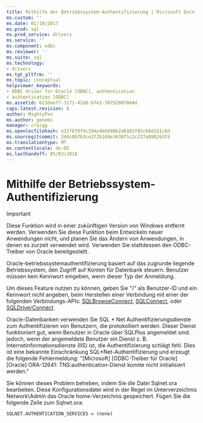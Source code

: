 ```yaml
---
title: Mithilfe der Betriebssystem-Authentifizierung | Microsoft Docs
ms.custom: ''
ms.date: 01/19/2017
ms.prod: sql
ms.prod_service: drivers
ms.service: ''
ms.component: odbc
ms.reviewer: ''
ms.suite: sql
ms.technology:
- drivers
ms.tgt_pltfrm: ''
ms.topic: conceptual
helpviewer_keywords:
- ODBC driver for Oracle [ODBC], authentication
- authentication [ODBC]
ms.assetid: 613daef7-3171-42d0-b7e3-3879280f864d
caps.latest.revision: 8
author: MightyPen
ms.author: genemi
manager: craigg
ms.openlocfilehash: e32f878f9c394e4bb690b2d6481f82c68d1b1c6d
ms.sourcegitcommit: 2ddc0bfb3ce2f2b160e3638f1c2c237a898263f4
ms.translationtype: MT
ms.contentlocale: de-DE
ms.lasthandoff: 05/03/2018
---
```

# <a name="using-operating-system-authentication"></a>Mithilfe der Betriebssystem-Authentifizierung
> [!IMPORTANT]  
>  Diese Funktion wird in einer zukünftigen Version von Windows entfernt werden. Verwenden Sie diese Funktion beim Entwickeln neuer Anwendungen nicht, und planen Sie das Ändern von Anwendungen, in denen es zurzeit verwendet wird. Verwenden Sie stattdessen den ODBC-Treiber von Oracle bereitgestellt.  
  
 Oracle-betriebssystemauthentifizierung basiert auf das zugrunde liegende Betriebssystem, den Zugriff auf Konten für Datenbank steuern. Benutzer müssen kein Kennwort eingeben, wenn dieser Typ der Anmeldung.  
  
 Um dieses Feature nutzen zu können, geben Sie "/" als Benutzer-ID und ein Kennwort nicht angeben, beim Herstellen einer Verbindung mit einer der folgenden Verbindungs-APIs: [SQLBrowseConnect](../../odbc/microsoft/level-2-api-functions-odbc-driver-for-oracle.md), [SQLConnect](../../odbc/microsoft/core-level-api-functions-odbc-driver-for-oracle.md), oder [ SQLDriverConnect](../../odbc/microsoft/level-1-api-functions-odbc-driver-for-oracle.md).  
  
 Oracle-Datenbanken verwenden Sie SQL * Net Authentifizierungsdienste zum Authentifizieren von Benutzern, die protokolliert werden. Dieser Dienst funktioniert gut, wenn Benutzer in Oracle über SQLPlus angemeldet sind. jedoch, wenn der angemeldete Benutzer ein Dienst z. B. Internetinformationsdienste (IIS) ist, die Authentifizierung schlägt fehl. Dies ist eine bekannte Einschränkung SQL\*Net-Authentifizierung und erzeugt die folgende Fehlermeldung: "[Microsoft] [ODBC-Treiber für Oracle] [Oracle] ORA-12641: TNS:authentication-Dienst konnte nicht initialisiert werden."  
  
 Sie können dieses Problem beheben, indem Sie die Datei Sqlnet.ora bearbeiten. Diese Konfigurationsdatei wird in der Regel im Unterverzeichnis Network\Admin das Oracle home-Verzeichnis gespeichert. Fügen Sie die folgende Zeile zum Sqlnet.ora:  
  
```  
SQLNET.AUTHENTICATION_SERVICES = (none)  
```
